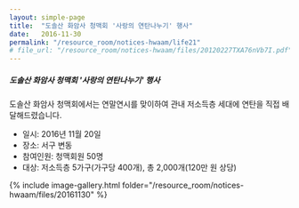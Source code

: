 ```yaml
---
layout: simple-page
title:  "도솔산 화암사 청맥회 '사랑의 연탄나누기' 행사"
date:   2016-11-30
permalink: "/resource_room/notices-hwaam/life21"
# file_url: "/resource_room/notices-hwaam/files/20120227TXA76nVb7I.pdf"
---
```


##### **도솔산 화암사 청맥회 '사랑의 연탄나누기' 행사**

도솔산 화암사 청맥회에서는 연말연시를 맞이하여 관내 저소득층 세대에 연탄을 직접 배달해드렸습니다.

* 일시: 2016년 11월 20일
* 장소: 서구 변동
* 참여인원: 청맥회원 50명
* 대상: 저소득층 5가구(가구당 400개), 총 2,000개(120만 원 상당)

{% include image-gallery.html folder="/resource_room/notices-hwaam/files/20161130" %}

